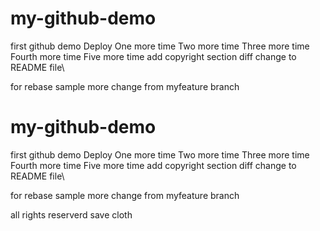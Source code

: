 # my-github-demo
first github demo
Deploy
One more time
Two more time
Three more time
Fourth more time
Five more time
add copyright section
diff change to README file\

for rebase sample
more change from myfeature branch
# my-github-demo
first github demo
Deploy
One more time
Two more time
Three more time
Fourth more time
Five more time
add copyright section
diff change to README file\

for rebase sample
more change from myfeature branch

all rights reserverd
save cloth
